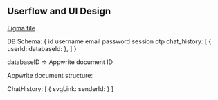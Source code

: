 ## Userflow and UI Design

[Figma file](https://www.figma.com/file/Y9onRzXddOmEvMCofZ5Z3n/Chat-App?type=design&node-id=0%3A1&t=70nJRpM96uMogddP-1)

DB Schema:
{
id
username
email
password
session
otp
chat_history: [
{
userId:
databaseId:
},
]
}

databaseID => Appwrite document ID

Appwrite document structure:

ChatHistory: [
{
svgLink:
senderId:
}
]
